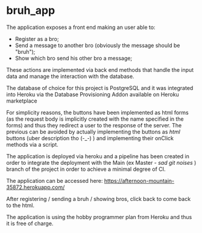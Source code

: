 # bruh_app

The application exposes a front end making an user able to:
- Register as a bro;
- Send a message to another bro (obviously the message should be "bruh");
- Show which bro send his other bro a message;

These actions are implemented via back end methods that handle the input data and manage the interaction with the database.

The database of choice for this project is PostgreSQL and it was integrated into Heroku via the Database Provisioning Addon available on Heroku marketplace

For simplicity reasons, the buttons have been implemented as html forms (as the request body is implicitly created with the name specified in the forms) and thus they redirect a user to the response of the server.
The previous can be avoided by actually implementing the buttons as *html* buttons (uber description tho (-_-) ) and implementing their onClick methods via a script.

The application is deployed via heroku and a pipeline has been created in order to integrate the deployment with the Main (ex Master - *sad git noises* ) branch of the project in order to achieve a minimal degree of CI.

The application can be accessed here:
https://afternoon-mountain-35872.herokuapp.com/

After registering / sending a bruh / showing bros, click back to come back to the html.

The application is using the hobby programmer plan from Heroku and thus it is free of charge.
